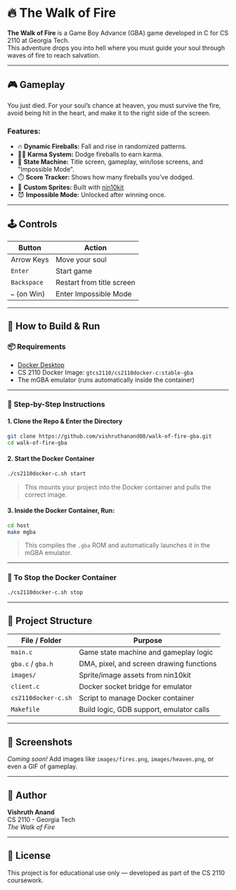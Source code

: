 # 🔥 The Walk of Fire

**The Walk of Fire** is a Game Boy Advance (GBA) game developed in C for CS 2110 at Georgia Tech.  
This adventure drops you into hell where you must guide your soul through waves of fire to reach salvation.

---

## 🎮 Gameplay

You just died. For your soul’s chance at heaven, you must survive the fire, avoid being hit in the heart, and make it to the right side of the screen.  

### Features:
- 🔥 **Dynamic Fireballs:** Fall and rise in randomized patterns.
- 🧘‍♂️ **Karma System:** Dodge fireballs to earn karma.
- 🧱 **State Machine:** Title screen, gameplay, win/lose screens, and "Impossible Mode".
- ⏱️ **Score Tracker:** Shows how many fireballs you’ve dodged.
- 🎨 **Custom Sprites:** Built with [nin10kit](https://github.com/TricksterGuy/nin10kit/raw/master/readme.pdf)
- 😈 **Impossible Mode:** Unlocked after winning once.

---

## 🕹️ Controls

| Button        | Action                                |
|---------------|----------------------------------------|
| Arrow Keys    | Move your soul                        |
| `Enter`       | Start game                            |
| `Backspace`   | Restart from title screen             |
| `←` (on Win)  | Enter Impossible Mode                 |

---

## 🚀 How to Build & Run

### 📦 Requirements

- [Docker Desktop](https://www.docker.com/products/docker-desktop)
- CS 2110 Docker Image: `gtcs2110/cs2110docker-c:stable-gba`
- The mGBA emulator (runs automatically inside the container)

---

### 🧪 Step-by-Step Instructions

#### 1. Clone the Repo & Enter the Directory

```bash
git clone https://github.com/vishruthanand08/walk-of-fire-gba.git
cd walk-of-fire-gba
```

#### 2. Start the Docker Container

```bash
./cs2110docker-c.sh start
```

> This mounts your project into the Docker container and pulls the correct image.

#### 3. Inside the Docker Container, Run:

```bash
cd host
make mgba
```

> This compiles the `.gba` ROM and automatically launches it in the mGBA emulator.

---

### 🛑 To Stop the Docker Container

```bash
./cs2110docker-c.sh stop
```

---

## 📁 Project Structure

| File / Folder         | Purpose                                 |
|------------------------|------------------------------------------|
| `main.c`              | Game state machine and gameplay logic    |
| `gba.c` / `gba.h`     | DMA, pixel, and screen drawing functions |
| `images/`             | Sprite/image assets from nin10kit        |
| `client.c`            | Docker socket bridge for emulator        |
| `cs2110docker-c.sh`   | Script to manage Docker container        |
| `Makefile`            | Build logic, GDB support, emulator calls |

---

## 📸 Screenshots

*Coming soon!* Add images like `images/fires.png`, `images/heaven.png`, or even a GIF of gameplay.

---

## 👤 Author

**Vishruth Anand**  
CS 2110 - Georgia Tech  
*The Walk of Fire*

---

## 📜 License

This project is for educational use only — developed as part of the CS 2110 coursework.
